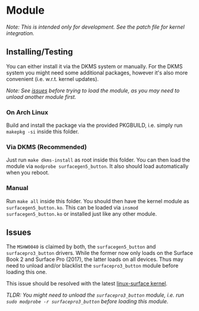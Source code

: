 # Module

_Note: This is intended only for development._
_See the patch file for kernel integration._

## Installing/Testing

You can either install it via the DKMS system or manually.
For the DKMS system you might need some additional packages, however it's also more convenient (i.e. w.r.t. kernel updates).

_Note: See [issues](#issues) before trying to load the module, as you may need to unload another module first._

### On Arch Linux

Build and install the package via the provided PKGBUILD, i.e. simply run `makepkg -si` inside this folder.

### Via DKMS (Recommended)

Just run `make dkms-install` as root inside this folder.
You can then load the module via `modprobe surfacegen5_button`.
It also should load automatically when you reboot.

### Manual

Run `make all` inside this folder.
You should then have the kernel module as `surfacegen5_button.ko`.
This can be loaded via `insmod surfacegen5_button.ko` or installed just like any other module.

## Issues

The `MSHW0040` is claimed by both, the `surfacegen5_button` and `surfacepro3_button` drivers.
While the former now only loads on the Surface Book 2 and Surface Pro (2017), the latter loads on all devices.
Thus may need to unload and/or blacklist the `surfacepro3_button` module before loading this one.

This issue should be resolved with the latest [linux-surface kernel][linux-surface].

_TLDR: You might need to unload the `surfacepro3_button` module, i.e. run `sudo modprobe -r surfacepro3_button` before loading this module._

[linux-surface]: https://github.com/jakeday/linux-surface
